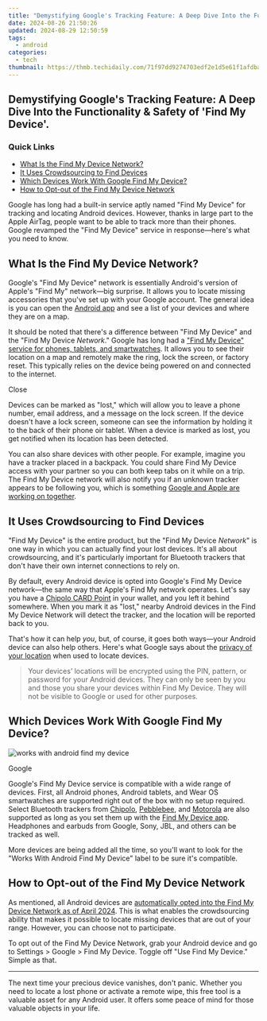 ```yaml
---
title: "Demystifying Google's Tracking Feature: A Deep Dive Into the Functionality & Safety of 'Find My Device'."
date: 2024-08-26 21:50:26
updated: 2024-08-29 12:50:59
tags:
  - android
categories:
  - tech
thumbnail: https://thmb.techidaily.com/71f97dd9274703edf2e1d5e61f1afdbaca75ab6c6c70ddf26d28f8e813f8a89f.jpg
---
```


## Demystifying Google's Tracking Feature: A Deep Dive Into the Functionality & Safety of 'Find My Device'.

### Quick Links

* [What Is the Find My Device Network?](https://graphic-issues.techidaily.com/swift-uninstallation-for-graphics-drivers-in-windows/)
* [It Uses Crowdsourcing to Find Devices](https://extra-lessons.techidaily.com/new-bridging-platforms-instagram-and-tik-tok-synergy-manual/)
* [Which Devices Work With Google Find My Device?](https://pokemon-go-android.techidaily.com/here-are-some-pro-tips-for-pokemon-go-pvp-battles-on-nubia-red-magic-8s-pro-drfone-by-drfone-virtual-android/)
* [How to Opt-out of the Find My Device Network](https://techidaily.com/three-solutions-to-hard-reset-lava-storm-5g-drfone-by-drfone-reset-android-reset-android/)

 Google has long had a built-in service aptly named "Find My Device" for tracking and locating Android devices. However, thanks in large part to the Apple AirTag, people want to be able to track more than their phones. Google revamped the "Find My Device" service in response—here's what you need to know.

##  What Is the Find My Device Network?

 Google's "Find My Device" network is essentially Android's version of Apple's "Find My" network—big surprise. It allows you to locate missing accessories that you've set up with your Google account. The general idea is you can open the [Android app](https://www.anrdoezrs.net/links/3607085/type/dlg/sid/UUhtgUeUpU2003802/https://play.google.com/store/apps/details?id=com.google.android.apps.adm&hl=en%5FUS) and see a list of your devices and where they are on a map.

 It should be noted that there's a difference between "Find My Device" and the "Find My Device _Network_." Google has long had a ["Find My Device" service for phones, tablets, and smartwatches](https://article-posts.techidaily.com/crafting-stunning-photography-mastering-hdr-merging-in-lightroom/). It allows you to see their location on a map and remotely make the ring, lock the screen, or factory reset. This typically relies on the device being powered on and connected to the internet.

Close 

 Devices can be marked as "lost," which will allow you to leave a phone number, email address, and a message on the lock screen. If the device doesn't have a lock screen, someone can see the information by holding it to the back of their phone oir tablet. When a device is marked as lost, you get notified when its location has been detected.

 You can also share devices with other people. For example, imagine you have a tracker placed in a backpack. You could share Find My Device access with your partner so you can both keep tabs on it while on a trip. The Find My Device network will also notify you if an unknown tracker appears to be following you, which is something [Google and Apple are working on together](https://some-approaches.techidaily.com/updated-the-comprehensive-guide-to-digital-subtitle-enhancing-platforms/).

##  It Uses Crowdsourcing to Find Devices

 "Find My Device" is the entire product, but the "Find My Device _Network_" is one way in which you can actually find your lost devices. It's all about crowdsourcing, and it's particularly important for Bluetooth trackers that don't have their own internet connections to rely on.

 By default, every Android device is opted into Google's Find My Device network—the same way that Apple's Find My network operates. Let's say you have a [Chipolo CARD Point](https://chipolo.net/en-us/products/chipolo-card-point?variant=1076044) in your wallet, and you left it behind somewhere. When you mark it as "lost," nearby Android devices in the Find My Device Network will detect the tracker, and the location will be reported back to you.

 That's how it can help _you_, but, of course, it goes both ways—your Android device can also help others. Here's what Google says about the [privacy of your location](https://security.googleblog.com/2024/04/find-my-device-network-security-privacy-protections.html) when used to locate devices.

> Your devices’ locations will be encrypted using the PIN, pattern, or password for your Android devices. They can only be seen by you and those you share your devices within Find My Device. They will not be visible to Google or used for other purposes. 

##  Which Devices Work With Google Find My Device?

![works with android find my device](https://static1.howtogeekimages.com/wordpress/wp-content/uploads/2024/06/works-with-android-find-my-device.png) 

Google

 Google's Find My Device service is compatible with a wide range of devices. First, all Android phones, Android tablets, and Wear OS smartwatches are supported right out of the box with no setup required. Select Bluetooth trackers from [Chipolo](https://facebook-video-share.techidaily.com/updated-taking-your-videos-to-the-next-level-expert-pc-methods-for-youtubers/), [Pebblebee](https://pebblebee.com/pages/google-find-my-device), and [Motorola](https://sim-unlock.techidaily.com/how-to-change-your-sim-pin-code-on-your-infinix-smart-8-hd-phone-by-drfone-android/) are also supported as long as you set them up with the [Find My Device app](https://www.anrdoezrs.net/links/3607085/type/dlg/sid/UUhtgUeUpU2003802/https://play.google.com/store/apps/details?id=com.google.android.apps.adm&hl=en%5FUS). Headphones and earbuds from Google, Sony, JBL, and others can be tracked as well.

 More devices are being added all the time, so you'll want to look for the "Works With Android Find My Device" label to be sure it's compatible.

##  How to Opt-out of the Find My Device Network

 As mentioned, all Android devices are [automatically opted into the Find My Device Network as of April 2024](https://facebook-videos.techidaily.com/revamp-your-social-media-presence-essential-online-image-makers-for-fb-covers/). This is what enables the crowdsourcing ability that makes it possible to locate missing devices that are out of your range. However, you can choose not to participate.

 To opt out of the Find My Device Network, grab your Android device and go to Settings > Google > Find My Device. Toggle off "Use Find My Device." Simple as that.

---

 The next time your precious device vanishes, don't panic. Whether you need to locate a lost phone or activate a remote wipe, this free tool is a valuable asset for any Android user. It offers some peace of mind for those valuable objects in your life.

<ins class="adsbygoogle"
     style="display:block"
     data-ad-format="autorelaxed"
     data-ad-client="ca-pub-7571918770474297"
     data-ad-slot="1223367746"></ins>



<ins class="adsbygoogle"
     style="display:block"
     data-ad-client="ca-pub-7571918770474297"
     data-ad-slot="8358498916"
     data-ad-format="auto"
     data-full-width-responsive="true"></ins>
